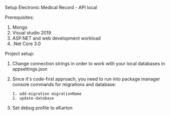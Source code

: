 Setup Electronic Medical Record - API local

Prerequisites:

1) Mongo
2) Visual studio 2019
3) ASP.NET and web development workload
4) .Net Core 3.0

Project setup:

1) Change connection strings in order to work with your local databases in appsettings.json
2) Since it's code-first approach, you need to run into package manager console commands for migrations and database:
       
       1. add-migration migrationName
       2. update-database

3) Set debug profile to eKarton 

